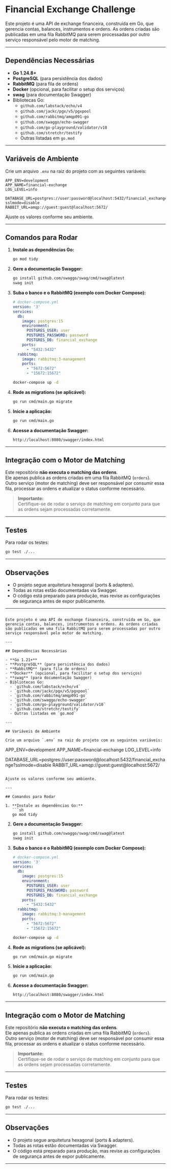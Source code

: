 # Financial Exchange Challenge

Este projeto é uma API de exchange financeira, construída em Go, que gerencia contas, balances, instrumentos e ordens. As ordens criadas são publicadas em uma fila RabbitMQ para serem processadas por outro serviço responsável pelo motor de matching.

---

## Dependências Necessárias

- **Go 1.24.8+**
- **PostgreSQL** (para persistência dos dados)
- **RabbitMQ** (para fila de ordens)
- **Docker** (opcional, para facilitar o setup dos serviços)
- **swag** (para documentação Swagger)
- Bibliotecas Go:
  - `github.com/labstack/echo/v4`
  - `github.com/jackc/pgx/v5/pgxpool`
  - `github.com/rabbitmq/amqp091-go`
  - `github.com/swaggo/echo-swagger`
  - `github.com/go-playground/validator/v10`
  - `github.com/stretchr/testify`
  - Outras listadas em `go.mod`

---

## Variáveis de Ambiente

Crie um arquivo `.env` na raiz do projeto com as seguintes variáveis:

```
APP_ENV=development
APP_NAME=financial-exchange
LOG_LEVEL=info

DATABASE_URL=postgres://user:password@localhost:5432/financial_exchange?sslmode=disable
RABBIT_URL=amqp://guest:guest@localhost:5672/
```

Ajuste os valores conforme seu ambiente.

---

## Comandos para Rodar

1. **Instale as dependências Go:**
   ```sh
   go mod tidy
   ```

2. **Gere a documentação Swagger:**
   ```sh
   go install github.com/swaggo/swag/cmd/swag@latest
   swag init
   ```

3. **Suba o banco e o RabbitMQ (exemplo com Docker Compose):**
   ```yaml
   # docker-compose.yml
   version: '3'
   services:
     db:
       image: postgres:15
       environment:
         POSTGRES_USER: user
         POSTGRES_PASSWORD: password
         POSTGRES_DB: financial_exchange
       ports:
         - "5432:5432"
     rabbitmq:
       image: rabbitmq:3-management
       ports:
         - "5672:5672"
         - "15672:15672"
   ```
   ```sh
   docker-compose up -d
   ```

4. **Rode as migrations (se aplicável):**
   ```sh
   go run cmd/main.go migrate
   ```

5. **Inicie a aplicação:**
   ```sh
   go run cmd/main.go
   ```

6. **Acesse a documentação Swagger:**
   ```
   http://localhost:8080/swagger/index.html
   ```

---

## Integração com o Motor de Matching

Este repositório **não executa o matching das ordens**.  
Ele apenas publica as ordens criadas em uma fila RabbitMQ (`orders`).  
Outro serviço (motor de matching) deve ser responsável por consumir essa fila, processar as ordens e atualizar o status conforme necessário.

> **Importante:**  
> Certifique-se de rodar o serviço de matching em conjunto para que as ordens sejam processadas corretamente.

---

## Testes

Para rodar os testes:
```sh
go test ./...
```

---

## Observações

- O projeto segue arquitetura hexagonal (ports & adapters).
- Todas as rotas estão documentadas via Swagger.
- O código está preparado para produção, mas revise as configurações de segurança antes de expor publicamente.

---
```# Financial Exchange Challenge

Este projeto é uma API de exchange financeira, construída em Go, que gerencia contas, balances, instrumentos e ordens. As ordens criadas são publicadas em uma fila RabbitMQ para serem processadas por outro serviço responsável pelo motor de matching.

---

## Dependências Necessárias

- **Go 1.21+**
- **PostgreSQL** (para persistência dos dados)
- **RabbitMQ** (para fila de ordens)
- **Docker** (opcional, para facilitar o setup dos serviços)
- **swag** (para documentação Swagger)
- Bibliotecas Go:
  - `github.com/labstack/echo/v4`
  - `github.com/jackc/pgx/v5/pgxpool`
  - `github.com/rabbitmq/amqp091-go`
  - `github.com/swaggo/echo-swagger`
  - `github.com/go-playground/validator/v10`
  - `github.com/stretchr/testify`
  - Outras listadas em `go.mod`

---

## Variáveis de Ambiente

Crie um arquivo `.env` na raiz do projeto com as seguintes variáveis:

```
APP_ENV=development
APP_NAME=financial-exchange
LOG_LEVEL=info

DATABASE_URL=postgres://user:password@localhost:5432/financial_exchange?sslmode=disable
RABBIT_URL=amqp://guest:guest@localhost:5672/
```

Ajuste os valores conforme seu ambiente.

---

## Comandos para Rodar

1. **Instale as dependências Go:**
   ```sh
   go mod tidy
   ```

2. **Gere a documentação Swagger:**
   ```sh
   go install github.com/swaggo/swag/cmd/swag@latest
   swag init
   ```

3. **Suba o banco e o RabbitMQ (exemplo com Docker Compose):**
   ```yaml
   # docker-compose.yml
   version: '3'
   services:
     db:
       image: postgres:15
       environment:
         POSTGRES_USER: user
         POSTGRES_PASSWORD: password
         POSTGRES_DB: financial_exchange
       ports:
         - "5432:5432"
     rabbitmq:
       image: rabbitmq:3-management
       ports:
         - "5672:5672"
         - "15672:15672"
   ```
   ```sh
   docker-compose up -d
   ```

4. **Rode as migrations (se aplicável):**
   ```sh
   go run cmd/main.go migrate
   ```

5. **Inicie a aplicação:**
   ```sh
   go run cmd/main.go
   ```

6. **Acesse a documentação Swagger:**
   ```
   http://localhost:8080/swagger/index.html
   ```

---

## Integração com o Motor de Matching

Este repositório **não executa o matching das ordens**.  
Ele apenas publica as ordens criadas em uma fila RabbitMQ (`orders`).  
Outro serviço (motor de matching) deve ser responsável por consumir essa fila, processar as ordens e atualizar o status conforme necessário.

> **Importante:**  
> Certifique-se de rodar o serviço de matching em conjunto para que as ordens sejam processadas corretamente.

---

## Testes

Para rodar os testes:
```sh
go test ./...
```

---

## Observações

- O projeto segue arquitetura hexagonal (ports & adapters).
- Todas as rotas estão documentadas via Swagger.
- O código está preparado para produção, mas revise as configurações de segurança antes de expor publicamente.

---